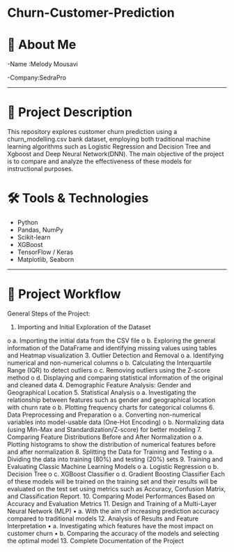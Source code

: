 # Churn-Customer-Prediction
# 👤 About Me 

-Name :Melody Mousavi 

-Company:SedraPro

---

# 📁 Project Description 

This  repository explores customer churn prediction using a churn_modelling.csv bank dataset, employing both traditional machine learning algorithms such as Logistic Regression and Decision Tree and Xgboost and Deep Neural Network(DNN). The main objective of the project is to compare and analyze the effectiveness of these models for instructional purposes.

# 🛠️ Tools & Technologies 

- Python
- Pandas, NumPy
- Scikit-learn
- XGBoost
- TensorFlow / Keras
- Matplotlib, Seaborn

---

# 🚩 Project Workflow

General Steps of the Project:
1.	Importing and Initial Exploration of the Dataset
   
o	a. Importing the initial data from the CSV file
o	b. Exploring the general information of the DataFrame and identifying missing values using tables and Heatmap visualization
3.	Outlier Detection and Removal
o	a. Identifying numerical and non-numerical columns
o	b. Calculating the Interquartile Range (IQR) to detect outliers
o	c. Removing outliers using the Z-score method
o	d. Displaying and comparing statistical information of the original and cleaned data
4.	Demographic Feature Analysis: Gender and Geographical Location
5.	Statistical Analysis
o	a. Investigating the relationship between features such as gender and geographical location with churn rate
o	b. Plotting frequency charts for categorical columns
6.	Data Preprocessing and Preparation
o	a. Converting non-numerical variables into model-usable data (One-Hot Encoding)
o	b. Normalizing data (using Min-Max and Standardization/Z-score) for better modeling
7.	Comparing Feature Distributions Before and After Normalization
o	a. Plotting histograms to show the distribution of numerical features before and after normalization
8.	Splitting the Data for Training and Testing
o	a. Dividing the data into training (80%) and testing (20%) sets
9.	Training and Evaluating Classic Machine Learning Models
o	a. Logistic Regression
o	b. Decision Tree
o	c. XGBoost Classifier
o	d. Gradient Boosting Classifier
Each of these models will be trained on the training set and their results will be evaluated on the test set using metrics such as Accuracy, Confusion Matrix, and Classification Report.
10.	Comparing Model Performances Based on Accuracy and Evaluation Metrics
11.	Design and Training of a Multi-Layer Neural Network (MLP)
•	a. With the aim of increasing prediction accuracy compared to traditional models
12.	Analysis of Results and Feature Interpretation
•	a. Investigating which features have the most impact on customer churn
•	b. Comparing the accuracy of the models and selecting the optimal model
13.	Complete Documentation of the Project


